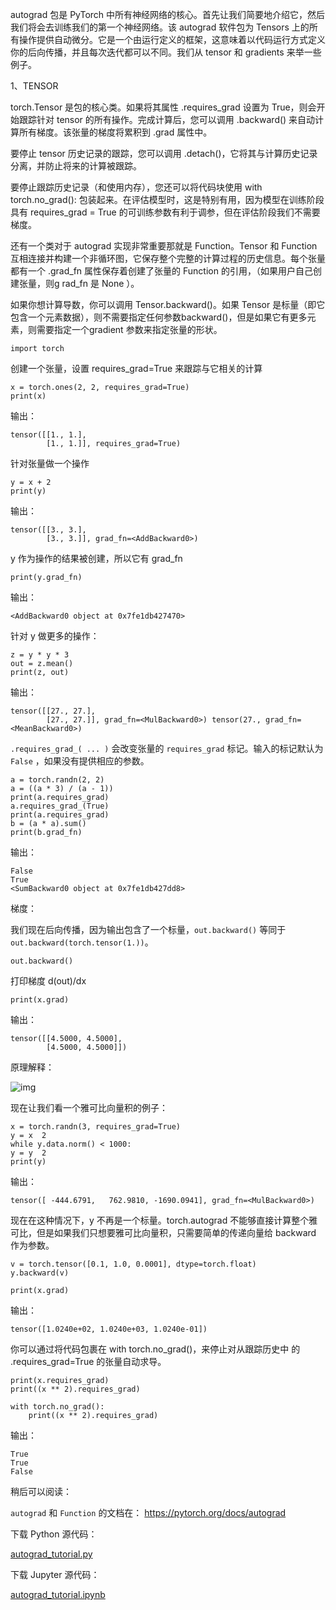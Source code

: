 autograd 包是 PyTorch 中所有神经网络的核心。首先让我们简要地介绍它，然后我们将会去训练我们的第一个神经网络。该 autograd 软件包为 Tensors 上的所有操作提供自动微分。它是一个由运行定义的框架，这意味着以代码运行方式定义你的后向传播，并且每次迭代都可以不同。我们从 tensor 和 gradients 来举一些例子。

1、TENSOR

torch.Tensor 是包的核心类。如果将其属性 .requires_grad 设置为 True，则会开始跟踪针对 tensor 的所有操作。完成计算后，您可以调用 .backward() 来自动计算所有梯度。该张量的梯度将累积到 .grad 属性中。

要停止 tensor 历史记录的跟踪，您可以调用 .detach()，它将其与计算历史记录分离，并防止将来的计算被跟踪。

要停止跟踪历史记录（和使用内存），您还可以将代码块使用 with torch.no_grad(): 包装起来。在评估模型时，这是特别有用，因为模型在训练阶段具有 requires_grad = True 的可训练参数有利于调参，但在评估阶段我们不需要梯度。

还有一个类对于 autograd 实现非常重要那就是 Function。Tensor 和 Function 互相连接并构建一个非循环图，它保存整个完整的计算过程的历史信息。每个张量都有一个 .grad_fn 属性保存着创建了张量的 Function 的引用，（如果用户自己创建张量，则g rad_fn 是 None ）。

如果你想计算导数，你可以调用 Tensor.backward()。如果 Tensor 是标量（即它包含一个元素数据），则不需要指定任何参数backward()，但是如果它有更多元素，则需要指定一个gradient 参数来指定张量的形状。

```
import torch
```

创建一个张量，设置 requires_grad=True 来跟踪与它相关的计算

```
x = torch.ones(2, 2, requires_grad=True)
print(x)
```

输出：

```
tensor([[1., 1.],
        [1., 1.]], requires_grad=True)
```

针对张量做一个操作

```
y = x + 2
print(y)
```

输出：

```
tensor([[3., 3.],
        [3., 3.]], grad_fn=<AddBackward0>)
```

y 作为操作的结果被创建，所以它有 grad_fn

```
print(y.grad_fn)
```

输出：

```
<AddBackward0 object at 0x7fe1db427470>
```

针对 y 做更多的操作：

```
z = y * y * 3
out = z.mean()
print(z, out)
```

输出：



```
tensor([[27., 27.],
        [27., 27.]], grad_fn=<MulBackward0>) tensor(27., grad_fn=<MeanBackward0>)
```

`.requires_grad_( ... )` 会改变张量的 `requires_grad` 标记。输入的标记默认为 `False` ，如果没有提供相应的参数。

```
a = torch.randn(2, 2)
a = ((a * 3) / (a - 1))
print(a.requires_grad)
a.requires_grad_(True)
print(a.requires_grad)
b = (a * a).sum()
print(b.grad_fn)
```

输出：

```
False
True
<SumBackward0 object at 0x7fe1db427dd8>
```

梯度：

我们现在后向传播，因为输出包含了一个标量，`out.backward()` 等同于`out.backward(torch.tensor(1.))`。

```
out.backward()
```

打印梯度 d(out)/dx

```
print(x.grad)
```

 输出：

```
tensor([[4.5000, 4.5000],
        [4.5000, 4.5000]])
```

 

原理解释：

![img](http://pytorchchina.com/wp-content/uploads/2018/12/WechatIMG1376.jpeg)

现在让我们看一个雅可比向量积的例子：

```
x = torch.randn(3, requires_grad=True)
y = x  2
while y.data.norm() < 1000:
y = y  2
print(y)
```

输出：



```
tensor([ -444.6791,   762.9810, -1690.0941], grad_fn=<MulBackward0>)
```

 

现在在这种情况下，y 不再是一个标量。torch.autograd 不能够直接计算整个雅可比，但是如果我们只想要雅可比向量积，只需要简单的传递向量给 backward 作为参数。

```
v = torch.tensor([0.1, 1.0, 0.0001], dtype=torch.float)
y.backward(v)

print(x.grad)
```

输出：

```
tensor([1.0240e+02, 1.0240e+03, 1.0240e-01])
```

 

你可以通过将代码包裹在 with torch.no_grad()，来停止对从跟踪历史中 的 .requires_grad=True 的张量自动求导。

```
print(x.requires_grad)
print((x ** 2).requires_grad)

with torch.no_grad():
    print((x ** 2).requires_grad)
```

输出：

```
True
True
False
```

稍后可以阅读：

`autograd` 和 `Function` 的文档在： https://pytorch.org/docs/autograd

下载 Python 源代码：

[autograd_tutorial.py](http://pytorchchina.com/wp-content/uploads/2018/12/autograd_tutorial.py_.zip)

下载 Jupyter 源代码：

[autograd_tutorial.ipynb](http://pytorchchina.com/wp-content/uploads/2018/12/autograd_tutorial.ipynb_.zip)